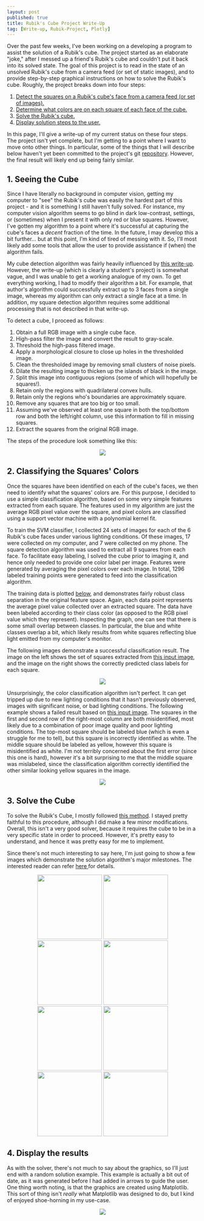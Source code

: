 ```yaml
---
layout: post
published: true
title: Rubik's Cube Project Write-Up
tag: [Write-up, Rubik-Project, Plotly]
---
```


Over the past few weeks, I've been working on a developing a program
to assist the solution of a Rubik's cube. The project started as an
elaborate "joke," after I messed up a friend's Rubik's cube and
couldn't put it back into its solved state. The goal of this project
is to read in the state of an unsolved Rubik's cube from a camera feed
(or set of static images), and to provide step-by-step graphical
instructions on how to solve the Rubik's cube. Roughly, the project
breaks down into four steps:

  1. [Detect the squares on a Rubik's cube's face from a camera feed (or set of images).](#seeing)
  2. [Determine what colors are on each square of each face of the cube.](#classifier)
  3. [Solve the Rubik's cube.](#solve)
  4. [Display solution steps to the user.](#display)

In this page, I'll give a write-up of my current status on these four
steps. The project isn't yet complete, but I'm getting to a point
where I want to move onto other things. In particular, some of the
things that I will describe below haven't yet been committed to the
project's git [repository](https://github.com/pkepley/rubiks-solver).
However, the final result will likely end up being fairly similar.

## <a id="seeing"></a>1. Seeing the Cube 

Since I have literally no background in computer vision, getting my
computer to "see" the Rubik's cube was easily the hardest part of this
project - and it is something I still haven't fully solved. For
instance, my computer vision algorithm seems to go blind in dark
low-contrast, settings, or (sometimes) when I present it with only red
or blue squares. However, I've gotten my algorithm to a point where
it's successful at capturing the cube's faces a *decent* fraction of
the time. In the future, I may develop this a bit further... but at
this point, I'm kind of tired of messing with it. So, I'll most likely
add some tools that allow the user to provide assistance if (when) the
algorithm fails.

My cube detection algorithm was fairly heavily influenced by [this
write-up](https://stacks.stanford.edu/file/druid:yj296hj2790/Ng_Rubiks%20Cube_Reconstruction_from_Images.pdf). However,
the write-up (which is clearly a student's project) is somewhat vague,
and I was unable to get a working analogue of my own. To get
everything working, I had to modify their algorithm a bit. For
example, that author's algorithm could successfully extract up to 3
faces from a single image, whereas my algorithm can only extract a
single face at a time. In addition, my square detection algorithm
requires some additional processing that is not described in that
write-up.

To detect a cube, I proceed as follows:

  1. Obtain a full RGB image with a single cube face. 
  2. High-pass filter the image and convert the result to gray-scale. 
  3. Threshold the high-pass filtered image. 
  4. Apply a morphological closure to close up holes in the thresholded image.
  5. Clean the thresholded image by removing small clusters of noise pixels.
  6. Dilate the resulting image to thicken up the islands of black in the image.
  7. Split this image into contiguous regions (some of which will hopefully be squares!). 
  8. Retain only the regions with quadrilateral convex hulls. 
  9. Retain only the regions who's boundaries are approximately square. 
  10. Remove any squares that are too big or too small. 
  11. Assuming we've observed at least one square in both the top/bottom row and both the left/right column, use this information to fill in missing squares. 
  12. Extract the squares from the original RGB image. 

The steps of the procedure look something like this:

<center>
<img src="../assets/posts/20190630_RubikMeans/DetectSquares.png">
</center>

## 2. Classifying the Squares' Colors <a id="classifier"></a>

Once the squares have been identified on each of the cube's faces, we
then need to identify what the squares' colors are. For this purpose,
I decided to use a simple classification algorithm, based on some very
simple features extracted from each square. The features used in my
algorithm are just the average RGB pixel value over the square, and
pixel colors are classified using a support vector machine with a
polynomial kernel fit.

To train the SVM classifier, I collected 24 sets of images for each of
the 6 Rubik's cube faces under various lighting conditions. Of these
images, 17 were collected on my computer, and 7 were collected on my
phone. The square detection algorithm was used to extract all 9
squares from each face. To facilitate easy labeling, I solved the cube
prior to imaging it, and hence only needed to provide one color label
per image. Features were generated by averaging the pixel colors over
each image. In total, 1296 labeled training points were generated to
feed into the classification algorithm.

The training data is plotted <a href="#training-data">below</a>, and
demonstrates fairly robust class separation in the original feature
space. Again, each data point represents the average pixel value
collected over an extracted square. The data have been labeled
according to their class color (as opposed to the RGB pixel value
which they represent). Inspecting the graph, one can see that there is
some small overlap between classes. In particular, the blue and white
classes overlap a bit, which likely results from white squares
reflecting blue light emitted from my computer's monitor.

<a id="training-data"></a>
<script src="https://cdn.plot.ly/plotly-latest.min.js"></script>
<script src="../assets/posts/20190630_RubikMeans/scatter_img.js"></script>
<center>
<div id="myDiv" width = "75%"></div>
</center>

The following images demonstrate a successful classification
result. The image on the left shows the set of squares extracted from
[this input
image](../assets/posts/20190630_RubikMeans/SuccessClassOrigIMG.png),
and the image on the right shows the correctly predicted class
labels for each square.

<center>
<img src="../assets/posts/20190630_RubikMeans/SuccessClassResult.png">
</center>

Unsurprisingly, the color classification algorithm isn't perfect. It
can get tripped up due to new lighting conditions that it hasn't
previously observed, images with significant noise, or bad lighting
conditions. The following example shows a failed result based on [this
input
image](../assets/posts/20190630_RubikMeans/FailClassOrigIMG.png). The
squares in the first and second row of the right-most column are both
misidentified, most likely due to a combination of poor image quality
and poor lighting conditions. The top-most square should be labeled
blue (which is even a struggle for me to tell), but this square is
incorrectly identified as white. The middle square should be labeled
as yellow, however this square is misidentified as white. I'm not
terribly concerned about the first error (since this one is hard),
however it's a bit surprising to me that the middle square was
mislabeled, since the classification algorithm correctly identified
the other similar looking yellow squares in the image.

<center>
<img src="../assets/posts/20190630_RubikMeans/FailClassResult.png">
</center>

## 3. Solve the Cube

To solve the Rubik's Cube, I mostly followed [this
method](https://www.rubiks.com/how-to-solve-rubiks-cube). I stayed
pretty faithful to this procedure, although I did make a few minor
modifications. Overall, this isn't a very good solver, because it requires the
cube to be in a very specific state in order to proceed. However, it's
pretty easy to understand, and hence it was pretty easy for me to implement.

Since there's not much interesting to say here, I'm just going to show
a few images which demonstrate the solution algorithm's major
milestones. The interested reader can refer [here
](https://www.rubiks.com/how-to-solve-rubiks-cube) for details.

<center>
<img src="../assets/posts/20190630_RubikMeans/step_0_initial_state.png" height="170">
<img src="../assets/posts/20190630_RubikMeans/step_1_white_cross.png" height="170">
<img src="../assets/posts/20190630_RubikMeans/step_2_white_corners.png" height="170">
<img src="../assets/posts/20190630_RubikMeans/step_3_middle_edges.png" height="170">
<img src="../assets/posts/20190630_RubikMeans/step_4_yellow_cross.png" height="170">
<img src="../assets/posts/20190630_RubikMeans/step_5_yellow_corners.png" height="170">
<img src="../assets/posts/20190630_RubikMeans/step_6_permute_corners.png" height="170">
<img src="../assets/posts/20190630_RubikMeans/step_7_permute_edges.png" height="170">
</center>

## 4. Display the results

As with the solver, there's not much to say about the graphics, so
I'll just end with a random solution example. This example is actually
a bit out of date, as it was generated before I had added in arrows to
guide the user.  One thing worth noting, is that the graphics
are created using Matplotlib. This sort of thing isn't *really* what
Matplotlib was designed to do, but I kind of enjoyed shoe-horning in
my use-case.

<center>
<img src="../assets/posts/20190630_RubikMeans/solution_example.gif">
</center>
